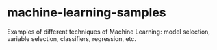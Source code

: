 # machine-learning-samples
Examples of different techniques of Machine Learning: model selection, variable selection, classifiers, regression, etc.
